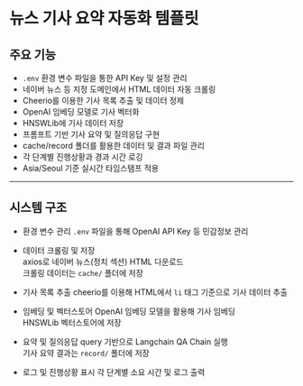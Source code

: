 # 뉴스 기사 요약 자동화 템플릿

## 주요 기능

- `.env` 환경 변수 파일을 통한 API Key 및 설정 관리
- 네이버 뉴스 등 지정 도메인에서 HTML 데이터 자동 크롤링
- Cheerio를 이용한 기사 목록 추출 및 데이터 정제
- OpenAI 임베딩 모델로 기사 벡터화
- HNSWLib에 기사 데이터 저장
- 프롬프트 기반 기사 요약 및 질의응답 구현
- cache/record 폴더를 활용한 데이터 및 결과 파일 관리
- 각 단계별 진행상황과 경과 시간 로깅
- Asia/Seoul 기준 실시간 타임스탬프 적용

---

## 시스템 구조

- 환경 변수 관리
  `.env` 파일을 통해 OpenAI API Key 등 민감정보 관리

- 데이터 크롤링 및 저장  
  axios로 네이버 뉴스(정치 섹션) HTML 다운로드  
  크롤링 데이터는 `cache/` 폴더에 저장

- 기사 목록 추출
  cheerio를 이용해 HTML에서 `li` 태그 기준으로 기사 데이터 추출

- 임베딩 및 벡터스토어
  OpenAI 임베딩 모델을 활용해 기사 임베딩  
  HNSWLib 벡터스토어에 저장

- 요약 및 질의응답
  query 기반으로 Langchain QA Chain 실행  
  기사 요약 결과는 `record/` 폴더에 저장

- 로그 및 진행상황 표시 
  각 단계별 소요 시간 및 로그 출력

